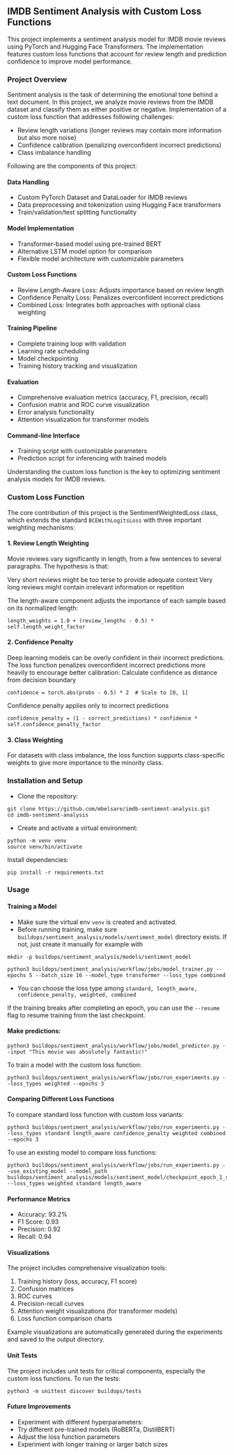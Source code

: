 ## IMDB Sentiment Analysis with Custom Loss Functions
This project implements a sentiment analysis model for IMDB movie reviews using PyTorch and Hugging Face Transformers. 
The implementation features custom loss functions that account for review length and prediction confidence to improve model performance.


### Project Overview
Sentiment analysis is the task of determining the emotional tone behind a text document. 
In this project, we analyze movie reviews from the IMDB dataset and classify them as either positive or negative.
Implementation of a custom loss function that addresses following challenges:
* Review length variations (longer reviews may contain more information but also more noise)
* Confidence calibration (penalizing overconfident incorrect predictions)
* Class imbalance handling

Following are the components of this project:
#### Data Handling

* Custom PyTorch Dataset and DataLoader for IMDB reviews
* Data preprocessing and tokenization using Hugging Face transformers
* Train/validation/test splitting functionality


#### Model Implementation

* Transformer-based model using pre-trained BERT
* Alternative LSTM model option for comparison
* Flexible model architecture with customizable parameters


#### Custom Loss Functions

* Review Length-Aware Loss: Adjusts importance based on review length
* Confidence Penalty Loss: Penalizes overconfident incorrect predictions
* Combined Loss: Integrates both approaches with optional class weighting


#### Training Pipeline

* Complete training loop with validation
* Learning rate scheduling
* Model checkpointing
* Training history tracking and visualization


#### Evaluation

* Comprehensive evaluation metrics (accuracy, F1, precision, recall)
* Confusion matrix and ROC curve visualization
* Error analysis functionality
* Attention visualization for transformer models


#### Command-line Interface

* Training script with customizable parameters
* Prediction script for inferencing with trained models

Understanding the custom loss function is the key to optimizing sentiment analysis models for IMDB reviews.

### Custom Loss Function
The core contribution of this project is the SentimentWeightedLoss class, which extends the standard `BCEWithLogitsLoss` with three important weighting mechanisms:

#### 1. Review Length Weighting
Movie reviews vary significantly in length, from a few sentences to several paragraphs. The hypothesis is that:

Very short reviews might be too terse to provide adequate context
Very long reviews might contain irrelevant information or repetition

The length-aware component adjusts the importance of each sample based on its normalized length:
```
length_weights = 1.0 + (review_lengths - 0.5) * self.length_weight_factor
```

#### 2. Confidence Penalty
Deep learning models can be overly confident in their incorrect predictions. The loss function penalizes overconfident incorrect predictions more heavily to encourage better calibration:
Calculate confidence as distance from decision boundary
```
confidence = torch.abs(probs - 0.5) * 2  # Scale to [0, 1]
```

Confidence penalty applies only to incorrect predictions
```
confidence_penalty = (1 - correct_predictions) * confidence * self.confidence_penalty_factor
```

#### 3. Class Weighting
For datasets with class imbalance, the loss function supports class-specific weights to give more importance to the minority class.

### Installation and Setup

* Clone the repository:

```
git clone https://github.com/mbelsare/imdb-sentiment-analysis.git
cd imdb-sentiment-analysis
```

* Create and activate a virtual environment:

```
python -m venv venv
source venv/bin/activate
```

Install dependencies:

`pip install -r requirements.txt`

### Usage

#### Training a Model

* Make sure the virtual env `venv` is created and activated.
* Before running training, make sure `buildops/sentiment_analysis/models/sentiment_model` directory exists. If not, just create it manually for example with 
```
mkdir -p buildops/sentiment_analysis/models/sentiment_model
```

```
python3 buildops/sentiment_analysis/workflow/jobs/model_trainer.py --epochs 5 --batch_size 16 --model_type transformer --loss_type combined
```
* You can choose the loss type among `standard, length_aware, confidence_penalty, weighted, combined`

If the training breaks after completing an epoch, you can use the `--resume` flag to resume training from the last checkpoint.

#### Make predictions:
```
python3 buildops/sentiment_analysis/workflow/jobs/model_predictor.py --input "This movie was absolutely fantastic!"
```

To train a model with the custom loss function:
```
python3 buildops/sentiment_analysis/workflow/jobs/run_experiments.py --loss_types weighted --epochs 3
```

#### Comparing Different Loss Functions
To compare standard loss function with custom loss variants:
```
python3 buildops/sentiment_analysis/workflow/jobs/run_experiments.py --loss_types standard length_aware confidence_penalty weighted combined --epochs 3
```

To use an existing model to compare loss functions:
```
python3 buildops/sentiment_analysis/workflow/jobs/run_experiments.py --use_existing_model --model_path buildops/sentiment_analysis/models/sentiment_model/checkpoint_epoch_1_step_2000.pt --loss_types weighted standard length_aware
```

#### Performance Metrics

* Accuracy: 93.2%
* F1 Score: 0.93
* Precision: 0.92
* Recall: 0.94

#### Visualizations
The project includes comprehensive visualization tools:

1. Training history (loss, accuracy, F1 score)
2. Confusion matrices
3. ROC curves
4. Precision-recall curves
5. Attention weight visualizations (for transformer models)
6. Loss function comparison charts

Example visualizations are automatically generated during the experiments and saved to the output directory.

#### Unit Tests
The project includes unit tests for critical components, especially the custom loss functions. To run the tests:
```
python3 -m unittest discover buildops/tests
```

#### Future Improvements
* Experiment with different hyperparameters:
* Try different pre-trained models (RoBERTa, DistilBERT)
* Adjust the loss function parameters
* Experiment with longer training or larger batch sizes
